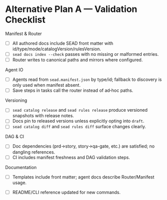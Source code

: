 # Alternative Plan A — Validation Checklist

Manifest & Router
- [ ] All authored docs include SEAD front matter with id/type/mode/catalogVersion/rulesVersion.
- [ ] `sead docs index --check` passes with no missing or malformed entries.
- [ ] Router writes to canonical paths and mirrors where configured.

Agent IO
- [ ] Agents read from `sead.manifest.json` by type/id; fallback to discovery is only used when manifest absent.
- [ ] Save steps in tasks call the router instead of ad‑hoc paths.

Versioning
- [ ] `sead catalog release` and `sead rules release` produce versioned snapshots with release notes.
- [ ] Docs pin to released versions unless explicitly opting into `draft`.
- [ ] `sead catalog diff` and `sead rules diff` surface changes clearly.

DAG & CI
- [ ] Doc dependencies (prd→story, story→qa-gate, etc.) are satisfied; no dangling references.
- [ ] CI includes manifest freshness and DAG validation steps.

Documentation
- [ ] Templates include front matter; agent docs describe Router/Manifest usage.
- [ ] README/CLI reference updated for new commands.

